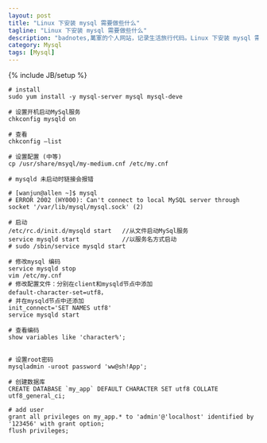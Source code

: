 ```yaml
---
layout: post
title: "Linux 下安装 mysql 需要做些什么"
tagline: "Linux 下安装 mysql 需要做些什么"
description: "badnotes,萬軍的个人网站，记录生活旅行代码。Linux 下安装 mysql 需要做些什么。"
category: Mysql
tags: [Mysql]
---
```

{% include JB/setup %}


	# install
	sudo yum install -y mysql-server mysql mysql-deve

	# 设置开机启动MySql服务
	chkconfig mysqld on    

	# 查看
	chkconfig –list        

	# 设置配置 (中等)
	cp /usr/share/msyql/my-medium.cnf /etc/my.cnf

	# mysqld 未启动时链接会报错
	
	# [wanjun@allen ~]$ mysql
	# ERROR 2002 (HY000): Can't connect to local MySQL server through socket '/var/lib/mysql/mysql.sock' (2)

	# 启动
	/etc/rc.d/init.d/mysqld start   //从文件启动MySql服务
	service mysqld start            //以服务名方式启动
	# sudo /sbin/service mysqld start

	# 修改mysql 编码
	service mysqld stop
	vim /etc/my.cnf
	# 修改配置文件：分别在client和mysqld节点中添加
	default-character-set=utf8，
	# 并在mysqld节点中还添加
	init_connect='SET NAMES utf8'
	service mysqld start

	# 查看编码
	show variables like 'character%';


	# 设置root密码
	mysqladmin -uroot password 'ww@sh!App';

	# 创建数据库
	CREATE DATABASE `my_app` DEFAULT CHARACTER SET utf8 COLLATE utf8_general_ci;

	# add user
	grant all privileges on my_app.* to 'admin'@'localhost' identified by '123456' with grant option;
	flush privileges;
